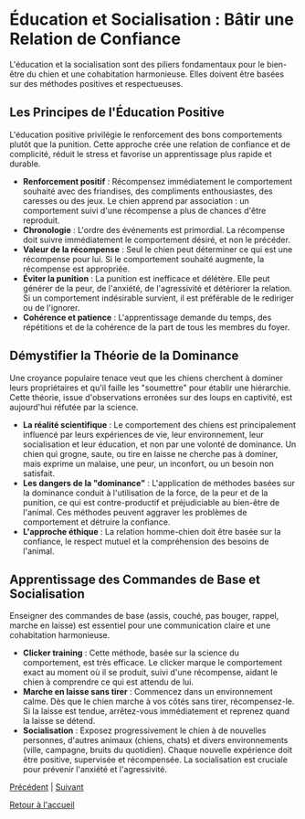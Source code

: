 # Éducation et Socialisation : Bâtir une Relation de Confiance

L'éducation et la socialisation sont des piliers fondamentaux pour le bien-être du chien et une cohabitation harmonieuse. Elles doivent être basées sur des méthodes positives et respectueuses.

## Les Principes de l'Éducation Positive

L'éducation positive privilégie le renforcement des bons comportements plutôt que la punition. Cette approche crée une relation de confiance et de complicité, réduit le stress et favorise un apprentissage plus rapide et durable.

- **Renforcement positif** : Récompensez immédiatement le comportement souhaité avec des friandises, des compliments enthousiastes, des caresses ou des jeux. Le chien apprend par association : un comportement suivi d'une récompense a plus de chances d'être reproduit.
- **Chronologie** : L'ordre des événements est primordial. La récompense doit suivre immédiatement le comportement désiré, et non le précéder.
- **Valeur de la récompense** : Seul le chien peut déterminer ce qui est une récompense pour lui. Si le comportement souhaité augmente, la récompense est appropriée.
- **Éviter la punition** : La punition est inefficace et délétère. Elle peut générer de la peur, de l'anxiété, de l'agressivité et détériorer la relation. Si un comportement indésirable survient, il est préférable de le rediriger ou de l'ignorer.
- **Cohérence et patience** : L'apprentissage demande du temps, des répétitions et de la cohérence de la part de tous les membres du foyer.

## Démystifier la Théorie de la Dominance

Une croyance populaire tenace veut que les chiens cherchent à dominer leurs propriétaires et qu'il faille les "soumettre" pour établir une hiérarchie. Cette théorie, issue d'observations erronées sur des loups en captivité, est aujourd'hui réfutée par la science.

- **La réalité scientifique** : Le comportement des chiens est principalement influencé par leurs expériences de vie, leur environnement, leur socialisation et leur éducation, et non par une volonté de dominance. Un chien qui grogne, saute, ou tire en laisse ne cherche pas à dominer, mais exprime un malaise, une peur, un inconfort, ou un besoin non satisfait.
- **Les dangers de la "dominance"** : L'application de méthodes basées sur la dominance conduit à l'utilisation de la force, de la peur et de la punition, ce qui est contre-productif et préjudiciable au bien-être de l'animal. Ces méthodes peuvent aggraver les problèmes de comportement et détruire la confiance.
- **L'approche éthique** : La relation homme-chien doit être basée sur la confiance, le respect mutuel et la compréhension des besoins de l'animal.

## Apprentissage des Commandes de Base et Socialisation

Enseigner des commandes de base (assis, couché, pas bouger, rappel, marche en laisse) est essentiel pour une communication claire et une cohabitation harmonieuse.

- **Clicker training** : Cette méthode, basée sur la science du comportement, est très efficace. Le clicker marque le comportement exact au moment où il se produit, suivi d'une récompense, aidant le chien à comprendre ce qui est attendu de lui.
- **Marche en laisse sans tirer** : Commencez dans un environnement calme. Dès que le chien marche à vos côtés sans tirer, récompensez-le. Si la laisse est tendue, arrêtez-vous immédiatement et reprenez quand la laisse se détend.
- **Socialisation** : Exposez progressivement le chien à de nouvelles personnes, d'autres animaux (chiens, chats) et divers environnements (ville, campagne, bruits du quotidien). Chaque nouvelle expérience doit être positive, supervisée et récompensée. La socialisation est cruciale pour prévenir l'anxiété et l'agressivité. 

[Précédent](./3_premiers_jours.md) | [Suivant](./5_sante_bien_etre.md)

[Retour à l'accueil](../index.md) 